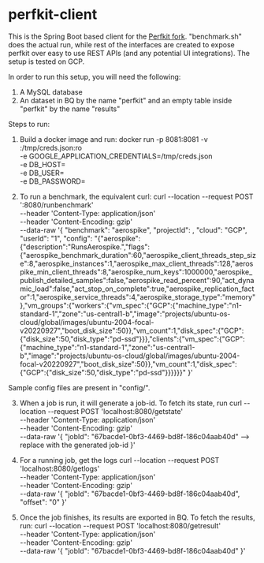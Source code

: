 # perfkit-client
This is the Spring Boot based client for the [Perfkit fork](https://github.com/prakhag2/PerfKitBenchmarker). 
"benchmark.sh" does the actual run, while rest of the interfaces are created to expose perfkit over easy to use REST APIs (and any potential UI integrations).
The setup is tested on GCP.

In order to run this setup, you will need the following:

1. A MySQL database 
2. An dataset in BQ by the name "perfkit" and an empty table inside "perfkit" by the name "results"

Steps to run:

1. Build a docker image and run:
docker run -p 8081:8081 -v <GCP service-account-json key file>:/tmp/creds.json:ro \
	-e GOOGLE_APPLICATION_CREDENTIALS=/tmp/creds.json \
	-e DB_HOST=<MySQL IP> \
	-e DB_USER=<User> \
	-e DB_PASSWORD=<Root> <docker-image>

2. To run a benchmark, the equivalent curl:
curl --location --request POST '<ip-where-docker-image-is-running>:8080/runbenchmark' \
--header 'Content-Type: application/json' \
--header 'Content-Encoding: gzip' \
--data-raw '{
	"benchmark": "aerospike",
    "projectId": <GCP-project-id>,
    "cloud": "GCP",
    "userId": "1",
    "config": "{\"aerospike\":{\"description\":\"RunsAerospike.\",\"flags\":{\"aerospike_benchmark_duration\":60,\"aerospike_client_threads_step_size\":8,\"aerospike_instances\":1,\"aerospike_max_client_threads\":128,\"aerospike_min_client_threads\":8,\"aerospike_num_keys\":1000000,\"aerospike_publish_detailed_samples\":false,\"aerospike_read_percent\":90,\"act_dynamic_load\":false,\"act_stop_on_complete\":true,\"aerospike_replication_factor\":1,\"aerospike_service_threads\":4,\"aerospike_storage_type\":\"memory\"},\"vm_groups\":{\"workers\":{\"vm_spec\":{\"GCP\":{\"machine_type\":\"n1-standard-1\",\"zone\":\"us-central1-b\",\"image\":\"projects/ubuntu-os-cloud/global/images/ubuntu-2004-focal-v20220927\",\"boot_disk_size\":50}},\"vm_count\":1,\"disk_spec\":{\"GCP\":{\"disk_size\":50,\"disk_type\":\"pd-ssd\"}}},\"clients\":{\"vm_spec\":{\"GCP\":{\"machine_type\":\"n1-standard-1\",\"zone\":\"us-central1-b\",\"image\":\"projects/ubuntu-os-cloud/global/images/ubuntu-2004-focal-v20220927\",\"boot_disk_size\":50}},\"vm_count\":1,\"disk_spec\":{\"GCP\":{\"disk_size\":50,\"disk_type\":\"pd-ssd\"}}}}}}"
}'

Sample config files are present in "config/".

3. When a job is run, it will generate a job-id. To fetch its state, run
curl --location --request POST 'localhost:8080/getstate' \
--header 'Content-Type: application/json' \
--header 'Content-Encoding: gzip' \
--data-raw '{
	"jobId": "67bacde1-0bf3-4469-bd8f-186c04aab40d" --> replace with the generated job-id
}'

4. For a running job, get the logs
curl --location --request POST 'localhost:8080/getlogs' \
--header 'Content-Type: application/json' \
--header 'Content-Encoding: gzip' \
--data-raw '{
	"jobId": "67bacde1-0bf3-4469-bd8f-186c04aab40d",
	"offset": "0"
}'

5. Once the job finishes, its results are exported in BQ. To fetch the results, run:
curl --location --request POST 'localhost:8080/getresult' \
--header 'Content-Type: application/json' \
--header 'Content-Encoding: gzip' \
--data-raw '{
	"jobId": "67bacde1-0bf3-4469-bd8f-186c04aab40d"
}'
